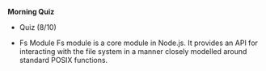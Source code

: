 **Morning Quiz**

 - Quiz (8/10)

 - Fs Module
 Fs module is a core module in Node.js. It provides an API for interacting with the file system in a manner closely modelled around standard POSIX functions.